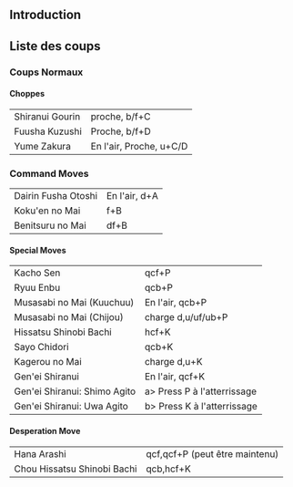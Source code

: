 ## Introduction

## Liste des coups

### Coups Normaux

#### Choppes

|                 |                         |
|-----------------|-------------------------|
| Shiranui Gourin | proche, b/f+C           |
| Fuusha Kuzushi  | Proche, b/f+D           |
| Yume Zakura     | En l'air, Proche, u+C/D |

### Command Moves

|                     |               |
|---------------------|---------------|
| Dairin Fusha Otoshi | En l'air, d+A |
| Koku'en no Mai      | f+B           |
| Benitsuru no Mai    | df+B          |

#### Special Moves

|                              |                              |
|------------------------------|------------------------------|
| Kacho Sen                    | qcf+P                        |
| Ryuu Enbu                    | qcb+P                        |
| Musasabi no Mai (Kuuchuu)    | En l'air, qcb+P              |
| Musasabi no Mai (Chijou)     | charge d,u/uf/ub+P           |
| Hissatsu Shinobi Bachi       | hcf+K                        |
| Sayo Chidori                 | qcb+K                        |
| Kagerou no Mai               | charge d,u+K                 |
| Gen'ei Shiranui              | En l'air, qcf+K              |
| Gen'ei Shiranui: Shimo Agito | a\> Press P à l'atterrissage |
| Gen'ei Shiranui: Uwa Agito   | b\> Press K à l'atterrissage |

#### Desperation Move

|                             |                                |
|-----------------------------|--------------------------------|
| Hana Arashi                 | qcf,qcf+P (peut être maintenu) |
| Chou Hissatsu Shinobi Bachi | qcb,hcf+K                      |
